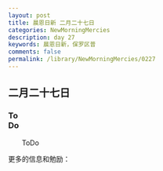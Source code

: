 ```yaml
---
layout: post
title: 晨恩日新 二月二十七日
categories: NewMorningMercies
description: day 27
keywords: 晨恩日新，保罗区普
comments: false
permalink: /library/NewMorningMercies/0227
---
```


## 二月二十七日

### To <br> Do

&emsp;&emsp;ToDo

更多的信息和勉励：[]()
